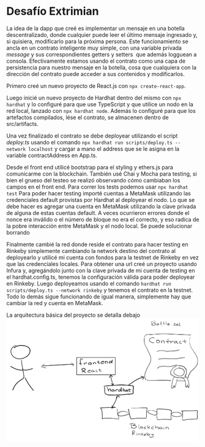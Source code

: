 # Desafío Extrimian

La idea de la dapp que creé es implementar un mensaje en una botella descentralizado, donde cualquier puede leer el último mensaje ingresado y, si quisiera, modificarlo para la próxima persona. Este funcionamiento se ancla en un contrato inteligente muy simple, con una variable privada *message* y sus correspondientes getters y setters  que además logguean a consola. Efectivamente estamos usando el contrato como una capa de persistencia para nuestro mensaje en la botella, cosa que cualquiera con la dirección del contrato puede acceder a sus contenidos y modificarlos.

Primero creé un nuevo proyecto de React.js con `npx create-react-app`.

Luego inicié un nuevo proyecto de Hardhat dentro del mismo con `npx hardhat` y lo configuré para que use TypeScript y que utilice un nodo en la red local, lanzado con `npx hardhat node`. Además lo configuré para que los artefactos compilados, lése el contrato, se almacenen dentro de src/artifacts.

Una vez finalizado el contrato se debe deployear utilizando el script *deploy.ts* usando el comando `npx hardhat run scripts/deploy.ts --network localhost` y cargar a mano el address que se le asigna en la variable contractAddress en App.ts.

Desde el front end utilicé bootstrap para el styling y ethers.js para comunicarme con la blockchain. También usé Chai y Mocha para testing, si bien el grueso del testeo se realizó observando cómo cambiaban los campos en el front end. Para correr los tests podemos usar `npx hardhat test` Para poder hacer testing importé cuentas a MetaMask utilizando las credenciales default provistas por Hardhat al deployear el nodo. Lo que se debe hacer es agregar una cuenta en MetaMask utilizando la clave privada de alguna de estas cuentas default. A veces ocurrieron errores donde el nonce era inválido o el número de bloque no era el correcto, y eso radica de la pobre interacción entre MetaMask y el nodo local. Se puede solucionar borrando

Finalmente cambié la red donde reside el contrato para hacer testing en Rinkeby simplemente cambiando la network destino del contrato al deployearlo y utilicé mi cuenta con fondos para la testnet de Rinkeby en vez que las credenciales locales. Para obtener una url creé un proyecto usando Infura y, agregándolo junto con la clave privada de mi cuenta de testing en el hardhat.config.ts, tenemos la configuración válida para poder deployear en Rinkeby. Luego deployeamos usando el comando `hardhat run scripts/deploy.ts --network rinkeby` y tenemos el contrato en la testnet. Todo lo demás sigue funcionando de igual manera, simplemente hay que cambiar la red y cuenta en MetaMask.

La arquitectura básica del proyecto se detalla debajo
![Arquitectura](./challenge-dapp/public/architecture.png "Arquitectura")